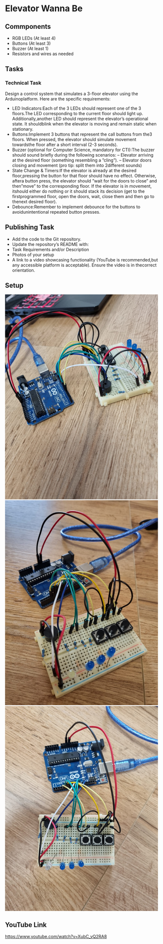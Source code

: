 # Elevator Wanna Be

## Commponents
- RGB LEDs (At least 4)
- Buttons (At least 3)
- Buzzer (At least 1)
- Resistors and wires as needed


## Tasks
### Technical Task
Design  a  control  system  that  simulates  a  3-floor  elevator  using  the  Arduinoplatform.  Here are the specific requirements:
- LED Indicators:Each of the 3 LEDs should represent one of the 3 floors.The LED corresponding to the current floor should light up.  Additionally,another LED should represent the elevator’s operational state.  It shouldblink when the elevator is moving and remain static when stationary.
- Buttons:Implement 3 buttons that represent the call buttons from the3 floors.  When pressed, the elevator should simulate movement towardsthe floor after a short interval (2-3 seconds).
- Buzzer  (optional  for  Computer  Science,  mandatory  for  CTI):The buzzer should sound briefly during the following scenarios:
  – Elevator arriving at the desired floor (something resembling a ”cling”).
  – Elevator  doors  closing  and  movement  (pro  tip:  split  them  into  2different sounds)
- State Change & Timers:If the elevator is already at the desired floor,pressing the button for that floor should have no effect.  Otherwise, aftera button press, the elevator should ”wait for the doors to close” and then”move”  to  the  corresponding  floor.   If  the  elevator  is  in  movement,  itshould either do nothing or it should stack its decision (get to the firstprogrammed floor,  open the doors,  wait,  close them and then go to thenext desired floor).
- Debounce:Remember to implement debounce for the buttons to avoidunintentional repeated button presses.
## Publishing Task
- Add the code to the Git repository.
- Update the repository’s README with:
- Task Requirements and/or Description
- Photos of your setup
- A link to a video showcasing functionality (YouTube is recommended,but any accessible platform is acceptable).  Ensure the video is in thecorrect orientation.

## Setup
![first photo](1.jpg)
![second photo](2.jpg)
![third photo](3.jpg)



## YouTube Link
  https://www.youtube.com/watch?v=XubC_vQ2RA8

  
